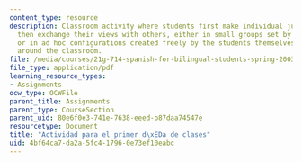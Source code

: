 ```yaml
---
content_type: resource
description: Classroom activity where students first make individual judgments and
  then exchange their views with others, either in small groups set by the instructor,
  or in ad hoc configurations created freely by the students themselves as they walk
  around the classroom.
file: /media/courses/21g-714-spanish-for-bilingual-students-spring-2003/4bf64ca7da2a5fc417960e73ef10eabc_MIT21G_714S03_actividad_pr.pdf
file_type: application/pdf
learning_resource_types:
- Assignments
ocw_type: OCWFile
parent_title: Assignments
parent_type: CourseSection
parent_uid: 80e6f0e3-741e-7638-eeed-b87daa74547e
resourcetype: Document
title: "Actividad para el primer d\xEDa de clases"
uid: 4bf64ca7-da2a-5fc4-1796-0e73ef10eabc
---
```

